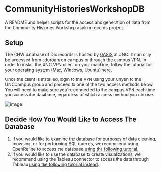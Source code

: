 # CommunityHistoriesWorkshopDB
A README and helper scripts for the access and generation of data from the Community Histories Workshop asylum records project.

## Setup
The CHW database of Dix records is hosted by [OASIS](https://oasis.unc.edu/) at UNC. It can only be accessed from eduroam on campus or through the campus VPN. In order to install the UNC VPN client on your machine, follow the tutorial for your operating system (Mac, Windows, Ubuntu) [here](https://oasis.unc.edu/systems-administration/).

Once the client is installed, login to the VPN using your Onyen to the UNCCampus group and proceed to one of the two access methods below. You will need to make sure you're connected to the campus VPN each time you access the database, regardless of which access method you choose.

![image](https://user-images.githubusercontent.com/7553742/143873814-9257f1ae-2008-4831-b9bd-a94da0ec1f42.png)



## Decide How You Would Like to Access The Database
1. If you would like to examine the database for purposes of data cleaning, browsing, or for performing SQL queries, we recommend using OpenRefine to access the database [using the following tutorial.](https://github.com/wintere/CommunityHistoriesWorkshopDB/blob/main/open_refine_access.md)
2. If you would like to use the database to create visualizations, we recommend using the Tableau connector to access the data through Tableau [using the following tutorial instead](https://github.com/wintere/CommunityHistoriesWorkshopDB/blob/main/tableau_access.md).
